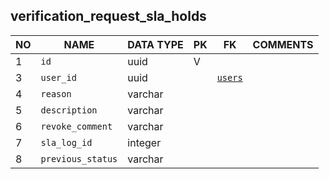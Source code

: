 
verification_request_sla_holds
----------------------------


NO | NAME | DATA TYPE | PK | FK | COMMENTS
---|------|-----------|----|----|-------------------
1|`id` | uuid | V |  | 
3|`user_id` | uuid |  | [`users`](users.md) | 
4|`reason` | varchar |  |  | 
5|`description` | varchar |  |  | 
6|`revoke_comment` | varchar |  |  | 
7|`sla_log_id` | integer |  |  | 
8|`previous_status` | varchar |  |  | 
